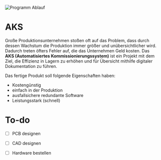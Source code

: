
![Programm Ablauf](Programm_Ablauf.png)
# AKS

Große Produktionsunternehmen stoßen oft auf das Problem, dass durch dessen Wachstum die Produktion immer größer und unübersichtlicher wird. Dadurch treten öfters Fehler auf, die das Unternehmen Geld kosten.
Das **AKS (Automatisiertes Kommissionierungssystem)** ist ein Projekt mit dem Ziel, die Effizienz in Lagern zu erhöhen und für Übersicht mithilfe digitaler Dokumentation zu führen.


Das fertige Produkt soll folgende Eigenschaften haben:
- Kostengünstig
- einfach in der Produktion
- ausfallsichere redundante Software
- Leistungsstark (schnell)


# To-do
- [ ] PCB designen
- [ ] CAD designen
- [ ] Hardware bestellen

